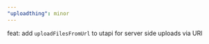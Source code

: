 ```yaml
---
"uploadthing": minor
---
```


feat: add `uploadFilesFromUrl` to utapi for server side uploads via URl
